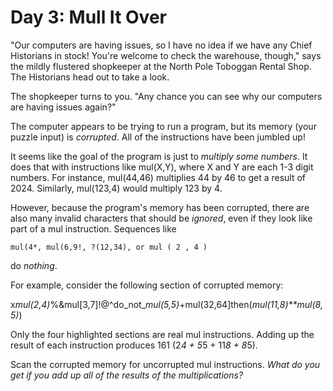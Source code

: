 # Day 3: Mull It Over

"Our computers are having issues, so I have no idea if we have any Chief Historians in stock! You're welcome to check the warehouse, though," says the mildly flustered shopkeeper at the North Pole Toboggan Rental Shop. The Historians head out to take a look.

The shopkeeper turns to you. "Any chance you can see why our computers are having issues again?"

The computer appears to be trying to run a program, but its memory (your puzzle input) is *corrupted*. All of the instructions have been jumbled up!

It seems like the goal of the program is just to *multiply some numbers*. It does that with instructions like mul(X,Y), where X and Y are each 1-3 digit numbers. For instance, mul(44,46) multiplies 44 by 46 to get a result of 2024. Similarly, mul(123,4) would multiply 123 by 4.

However, because the program's memory has been corrupted, there are also many invalid characters that should be *ignored*, even if they look like part of a mul instruction. Sequences like 
```
mul(4*, mul(6,9!, ?(12,34), or mul ( 2 , 4 )
```
do *nothing*.

For example, consider the following section of corrupted memory:

x*mul(2,4)*%&mul[3,7]!@^do_not_*mul(5,5)*+mul(32,64]then(*mul(11,8)**mul(8,5)*)

Only the four highlighted sections are real mul instructions. Adding up the result of each instruction produces 161 (2*4 + 5*5 + 11*8 + 8*5).

Scan the corrupted memory for uncorrupted mul instructions. *What do you get if you add up all of the results of the multiplications?*
